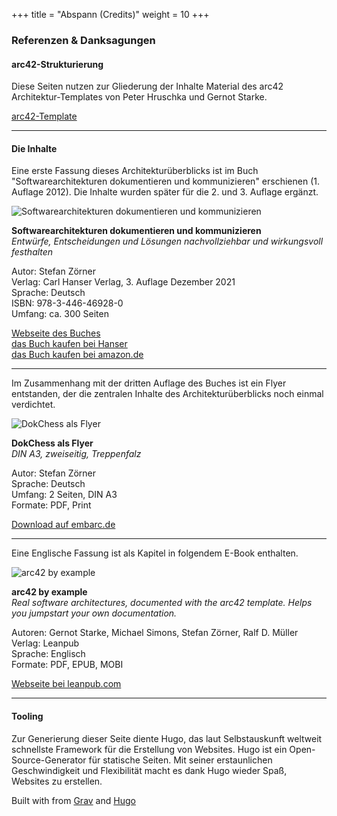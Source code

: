 +++
title = "Abspann (Credits)"
weight = 10
+++

### Referenzen & Danksagungen

#### arc42-Strukturierung

Diese Seiten nutzen zur Gliederung der Inhalte Material des arc42 Architektur-Templates von Peter Hruschka und Gernot Starke.

<i class="fas fa-external-link-alt"></i> [arc42-Template](https://arc42.de/template)

-----

#### Die Inhalte

Eine erste Fassung dieses Architekturüberblicks ist im Buch "Softwarearchitekturen dokumentieren und kommunizieren" erschienen (1. Auflage 2012). Die Inhalte wurden später für die 2. und 3. Auflage ergänzt.

![Softwarearchitekturen dokumentieren und kommunizieren](/images/abspann/swadok_cover_3rd_edition200x280.png "Softwarearchitekturen dokumentieren und kommunizieren")

**Softwarearchitekturen dokumentieren und kommunizieren**  
*Entwürfe, Entscheidungen und Lösungen nachvollziehbar und wirkungsvoll festhalten*

Autor: Stefan Zörner    
Verlag: Carl Hanser Verlag, 3. Auflage Dezember 2021  
Sprache: Deutsch  
ISBN: 978-3-446-46928-0  
Umfang: ca. 300 Seiten  

<i class="fas fa-external-link-alt"></i> [Webseite des Buches](https://www.swadok.de)  
<i class="fas fa-external-link-alt"></i> [das Buch kaufen bei Hanser](https://www.hanser-kundencenter.de/fachbuch/artikel/9783446469280)  
<i class="fas fa-external-link-alt"></i> [das Buch kaufen bei amazon.de](https://www.amazon.de/dp/3446469281/)  

-----

Im Zusammenhang mit der dritten Auflage des Buches ist ein Flyer entstanden, der die zentralen Inhalte des Architekturüberblicks noch einmal verdichtet.

![DokChess als Flyer](/images/abspann/DokChess_Architekturueberblick_Flyer_1_320x227.png "DokChess als Flyer")

**DokChess als Flyer**  
*DIN A3, zweiseitig, Treppenfalz*

Autor: Stefan Zörner    
Sprache: Deutsch  
Umfang: 2 Seiten, DIN A3  
Formate: PDF, Print

<i class="fas fa-external-link-alt"></i> [Download auf embarc.de](https://www.embarc.de/architektur-ueberblicke/#dokchess)

-----

Eine Englische Fassung ist als Kapitel in folgendem E-Book enthalten.

![arc42 by example](/images/abspann/arc42byexample_cover_200x.png "arc42 by example")

**arc42 by example**  
*Real software architectures, documented with the arc42  template. Helps you jumpstart your own documentation.*

Autoren: Gernot Starke, Michael Simons, Stefan Zörner, Ralf D. Müller  
Verlag: Leanpub  
Sprache: Englisch  
Formate: PDF, EPUB, MOBI

<i class="fas fa-external-link-alt"></i> [Webseite bei leanpub.com](https://leanpub.com/arc42byexample)  

-----

#### Tooling

Zur Generierung dieser Seite diente Hugo, das laut Selbstauskunft weltweit schnellste Framework für die Erstellung von Websites.
Hugo ist ein Open-Source-Generator für statische Seiten.
Mit seiner erstaunlichen Geschwindigkeit und Flexibilität macht es dank Hugo wieder Spaß, Websites zu erstellen.

<p>Built with <a href="https://github.com/matcornic/hugo-theme-learn"><i class="fas fa-heart"></i></a> from <a href="https://getgrav.org">Grav</a> and <a href="https://gohugo.io/">Hugo</a></p>
